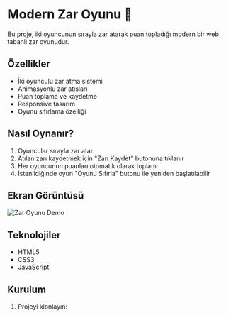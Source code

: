 # Modern Zar Oyunu 🎲

Bu proje, iki oyuncunun sırayla zar atarak puan topladığı modern bir web tabanlı zar oyunudur.

## Özellikler

- İki oyunculu zar atma sistemi
- Animasyonlu zar atışları
- Puan toplama ve kaydetme
- Responsive tasarım
- Oyunu sıfırlama özelliği

## Nasıl Oynanır?

1. Oyuncular sırayla zar atar
2. Atılan zarı kaydetmek için "Zarı Kaydet" butonuna tıklanır
3. Her oyuncunun puanları otomatik olarak toplanır
4. İstenildiğinde oyun "Oyunu Sıfırla" butonu ile yeniden başlatılabilir

## Ekran Görüntüsü

![Zar Oyunu Demo](https://zight.com/your-gif-url-here)

## Teknolojiler

- HTML5
- CSS3
- JavaScript

## Kurulum

1. Projeyi klonlayın:
